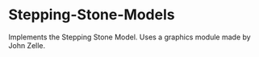 # Stepping-Stone-Models
Implements the Stepping Stone Model. Uses a graphics module made by John Zelle. 
